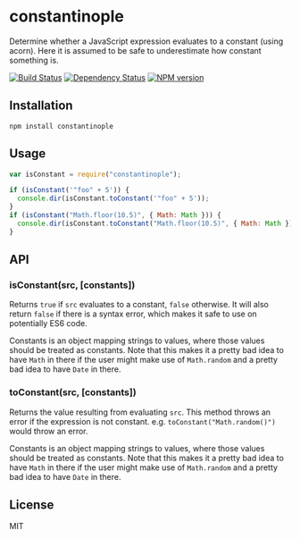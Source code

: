 # constantinople

Determine whether a JavaScript expression evaluates to a constant (using acorn). Here it is assumed to be safe to underestimate how constant something is.

[![Build Status](https://img.shields.io/travis/ForbesLindesay/constantinople/master.svg)](https://travis-ci.org/ForbesLindesay/constantinople)
[![Dependency Status](https://img.shields.io/gemnasium/ForbesLindesay/constantinople.svg)](https://gemnasium.com/ForbesLindesay/constantinople)
[![NPM version](https://img.shields.io/npm/v/constantinople.svg)](https://www.npmjs.org/package/constantinople)

## Installation

    npm install constantinople

## Usage

```js
var isConstant = require("constantinople");

if (isConstant('"foo" + 5')) {
  console.dir(isConstant.toConstant('"foo" + 5'));
}
if (isConstant("Math.floor(10.5)", { Math: Math })) {
  console.dir(isConstant.toConstant("Math.floor(10.5)", { Math: Math }));
}
```

## API

### isConstant(src, [constants])

Returns `true` if `src` evaluates to a constant, `false` otherwise. It will also return `false` if there is a syntax error, which makes it safe to use on potentially ES6 code.

Constants is an object mapping strings to values, where those values should be treated as constants. Note that this makes it a pretty bad idea to have `Math` in there if the user might make use of `Math.random` and a pretty bad idea to have `Date` in there.

### toConstant(src, [constants])

Returns the value resulting from evaluating `src`. This method throws an error if the expression is not constant. e.g. `toConstant("Math.random()")` would throw an error.

Constants is an object mapping strings to values, where those values should be treated as constants. Note that this makes it a pretty bad idea to have `Math` in there if the user might make use of `Math.random` and a pretty bad idea to have `Date` in there.

## License

MIT
